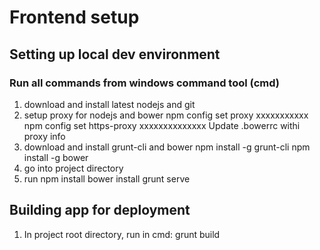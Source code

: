 # Frontend setup

## Setting up local dev environment
### Run all commands from windows command tool (cmd)
1. download and install latest nodejs and git
2. setup proxy for nodejs and bower
		npm config set proxy xxxxxxxxxxx
		npm config set https-proxy xxxxxxxxxxxxxx
	Update .bowerrc withi proxy info
3. download and install grunt-cli and bower
		npm install -g grunt-cli
		npm install -g bower
4. go into project directory
5. run
		npm install
		bower install
		grunt serve

## Building app for deployment
1. In project root directory, run in cmd: grunt build